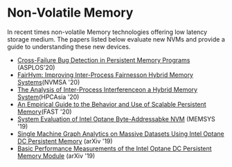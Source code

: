 # Non-Volatile Memory
In recent times non-volatile Memory technologies offering low latency storage medium. The papers listed below evaluate new NVMs and provide a guide to understanding these new devices.

- [Cross-Failure Bug Detection in Persistent Memory Programs](https://www.sihangliu.com/docs/liu_asplos20.pdf) (ASPLOS'20)
- [FairHym: Improving Inter-Process Fairnesson Hybrid Memory Systems](https://ieeexplore.ieee.org/abstract/document/9188184)(NVMSA '20)
- [The Analysis of Inter-Process Interferenceon a Hybrid Memory System](https://dl.acm.org/doi/pdf/10.1145/3373271.3373272?casa_token=ID5euA57qncAAAAA:3ZBdIwtSdgP4rCA_rjU6PlfnKqY558NFOuiCZm_iYAUyYgx4RQhflV41MdBauBkqJnMNUmTMjR3AGA)(HPCAsia '20)
- [An Empirical Guide to the Behavior and Use of Scalable Persistent Memory](https://www.usenix.org/system/files/fast20-yang.pdf)(FAST '20)
- [System Evaluation of Intel Optane Byte-Addressabke NVM](https://dl.acm.org/doi/pdf/10.1145/3357526.3357568) (MEMSYS '19)
- [Single Machine Graph Analytics on Massive Datasets Using Intel Optane DC Persistent Memory](https://arxiv.org/pdf/1904.07162) (arXiv '19)
- [Basic Performance Measurements of the Intel Optane DC Persistent Memory Module](https://arxiv.org/pdf/1903.05714) (arXiv '19)
